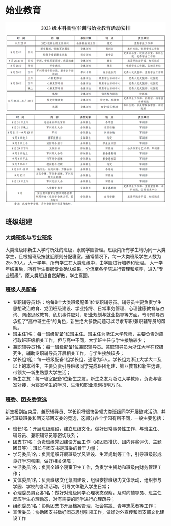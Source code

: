 # 始业教育

![initedu1](../assets/init_edu1.webp)
![initedu2](../assets/init_edu2.webp)

## 班级组建

### 大类班级与专业班级

大类班级即新生入学时所处的班级，隶属学园管理。班级内所有学生均为同一大类学生，且根据班级按就近原则分配寝室。通常情况下，每一大类班级学生人数为25~30人。大一学年，所有学生在大类班级中，由学园进行培养和管理。
大一学年结束后，所有学生根据专业确认结果，分流至各学院进行管理和培养，进入“专业班级”。原大类班级自然解散，学生离园。

### 班级人员配备

- 专职辅导员1名：约每8个大类班级配备1位专职辅导员。辅导员主要负责学生思想政治教育、党团班级建设、学业指导、日常事务管理、心理健康教育与咨询、网络思政教育、危机事件应对、职业规划与就业指导等方面。专职辅导员承担了“高中班主任”的角色，新生绝大多数问题可以寻求专职/兼职辅导员的帮助。
- 班主任1名：每一班级配备1位班主任。班主任为浙江大学教师，主要负责对应行政班班级相关工作，但与高中不同，大学班主任与学生接触较少；
- 兼职辅导员1名：每一班级配备1位兼职辅导员。兼职辅导员为浙江大学在校研究生，辅助专职辅导员开展相关工作，与学生接触较多；
- 学长组1组：每一班级配备1组学长组，通常为5人。学长组为浙江大学大二及以上的本科生，主要负责引导班级同学完成班团组建、始业教育和新生选课，带领大一新生熟悉大学生活；
- 新生之友：每一寝室配备1位新生之友。新生之友为浙江大学教师，负责与寝室对接，为寝室学生的学习、生活和职业规划指明方向。

### 班委、团支委竞选

新生报到结束后，兼职辅导员、学长组将很快带领大类班级同学开展破冰活动，并进行班级班委和团支部团支委的竞选，这部分各个学园有所不同，一般主要包括：

- 班长1名：开展班级建设，建立班级文化，做好日常事务性工作，与班主任、辅导员、兼职辅导员等密切联系；
- 团支书1名：负责班级党团建设方面工作（如团员推优、团内评奖评优、主题团日等）；班长与团支书是班委的骨干力量；
- 学习委员1名：负责组织开展班级学风建设、生涯规划等工作，引导班级形成良好学习氛围，做好相关保障；
- 生活委员1名：负责全班个寝室卫生工作，负责学生资助和班级内财务管理工作；
- 文体委员1名：负责班级文化氛围建设，组织安排班级内文体活动，组织参与学园、学校的各项活动，引导文体融入学生日常；
- 心理委员男女各1名：做好对班级同学心理状态观察，及时向辅导员、班主任反应学生心理动态，对有需要的同学进行心理疏导；
- 组织委员1名：协助团支书开展档案管理、社会实践、青年志愿者等工作；
- 宣传委员：协助团支书做好团员思想引领工作，做好对外宣传和团支部文化建设工作
